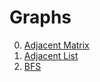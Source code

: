# Graphs
0. [Adjacent Matrix](00_Adjacent_Matrix.cpp)
1. [Adjacent List](00_Adjacent_List.cpp)
1. [BFS](02_BFS.cpp)
